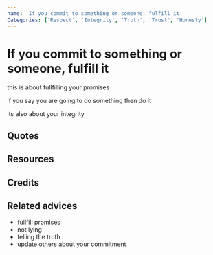 ```yaml
---
name: 'If you commit to something or someone, fulfill it'
Categories: ['Respect', 'Integrity', 'Truth', 'Trust', 'Honesty']
---
```

# If you commit to something or someone, fulfill it

this is about fullfilling your promises

if you say you are going to do something then do it

its also about your integrity

## Quotes

## Resources

## Credits

## Related advices

- fullfill promises
- not lying
- telling the truth
- update others about your commitment
